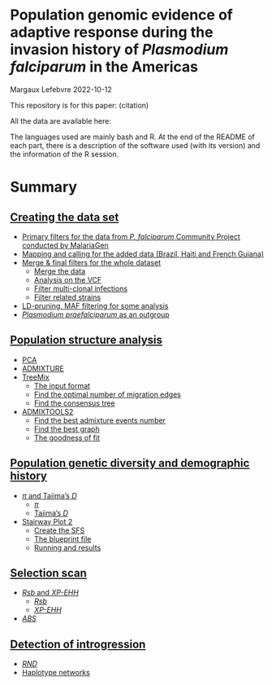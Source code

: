 Population genomic evidence of adaptive response during the invasion
history of *Plasmodium falciparum* in the Americas
================
Margaux Lefebvre
2022-10-12

This repository is for this paper: (citation)

All the data are available here:

The languages used are mainly bash and R. At the end of the README of
each part, there is a description of the software used (with its
version) and the information of the R session.

# Summary

## [Creating the data set](https://github.com/MargauxLefebvre/P.falciparum_americas/tree/main/creating_data_set#creating-the-data-set)

-   [Primary filters for the data from *P. falciparum* Community Project
    conducted by
    MalariaGen](https://github.com/MargauxLefebvre/P.falciparum_americas/tree/main/creating_data_set#primary-filters-for-the-data-from-p-falciparum-community-project-conducted-by-malariagen-blue)
-   [Mapping and calling for the added data (Brazil, Haiti and French
    Guiana)](https://github.com/MargauxLefebvre/P.falciparum_americas/tree/main/creating_data_set#mapping-and-calling-for-the-added-data-brazil-haiti-and-french-guiana-yellow)
-   [Merge & final filters for the whole
    dataset](https://github.com/MargauxLefebvre/P.falciparum_americas/tree/main/creating_data_set#merge--final-filters-for-the-whole-dataset-green)
    -   [Merge the
        data](https://github.com/MargauxLefebvre/P.falciparum_americas/tree/main/creating_data_set#merge-the-data)
    -   [Analysis on the
        VCF](https://github.com/MargauxLefebvre/P.falciparum_americas/tree/main/creating_data_set#analysis-on-the-vcf)
    -   [Filter multi-clonal
        infections](https://github.com/MargauxLefebvre/P.falciparum_americas/tree/main/creating_data_set#filter-multi-clonal-infections)
    -   [Filter related
        strains](https://github.com/MargauxLefebvre/P.falciparum_americas/tree/main/creating_data_set#filter-the-related-strains)
-   [LD-pruning, MAF filtering for some
    analysis](https://github.com/MargauxLefebvre/P.falciparum_americas/tree/main/creating_data_set#ld-pruning-maf-filtering-for-some-analysis)
-   [*Plasmodium praefalciparum* as an
    outgroup](https://github.com/MargauxLefebvre/P.falciparum_americas/tree/main/creating_data_set#plasmodium-praefalciparum-as-an-outgroup)

## [Population structure analysis](https://github.com/MargauxLefebvre/P.falciparum_americas/tree/main/population_structure#population-structure-analysis)

-   [PCA](https://github.com/MargauxLefebvre/P.falciparum_americas/tree/main/population_structure#pca)
-   [ADMIXTURE](https://github.com/MargauxLefebvre/P.falciparum_americas/tree/main/population_structure#admixture)
-   [TreeMix](https://github.com/MargauxLefebvre/P.falciparum_americas/tree/main/population_structure#treemix)
    -   [The input
        format](https://github.com/MargauxLefebvre/P.falciparum_americas/tree/main/population_structure#the-input-format)
    -   [Find the optimal number of migration
        edges](https://github.com/MargauxLefebvre/P.falciparum_americas/tree/main/population_structure#find-the-optimal-number-of-migration-edges)
    -   [Find the consensus
        tree](https://github.com/MargauxLefebvre/P.falciparum_americas/tree/main/population_structure#find-the-consensus-tree)
-   [ADMIXTOOLS2](https://github.com/MargauxLefebvre/P.falciparum_americas/tree/main/population_structure#admixtools2)
    -   [Find the best admixture events
        number](https://github.com/MargauxLefebvre/P.falciparum_americas/tree/main/population_structure#find-the-best-admixture-events-number)
    -   [Find the best
        graph](https://github.com/MargauxLefebvre/P.falciparum_americas/tree/main/population_structure#find-the-best-graph)
    -   [The goodness of
        fit](https://github.com/MargauxLefebvre/P.falciparum_americas/tree/main/population_structure#the-goodness-of-fit)

## [Population genetic diversity and demographic history](https://github.com/MargauxLefebvre/P.falciparum_americas/tree/main/diversity_demography#population-genetic-diversity-and-demographic-history)

-   [$\pi$ and Tajima’s
    *D*](https://github.com/MargauxLefebvre/P.falciparum_americas/tree/main/diversity_demography#pi-and-tajimas-d)
    -   [$\pi$](https://github.com/MargauxLefebvre/P.falciparum_americas/tree/main/diversity_demography#pi)
    -   [Tajima’s
        *D*](https://github.com/MargauxLefebvre/P.falciparum_americas/tree/main/diversity_demography#tajimas-d)
-   [Stairway Plot
    2](https://github.com/MargauxLefebvre/P.falciparum_americas/tree/main/diversity_demography#stairway-plot-2)
    -   [Create the
        SFS](https://github.com/MargauxLefebvre/P.falciparum_americas/tree/main/diversity_demography#create-the-sfs)
    -   [The blueprint
        file](https://github.com/MargauxLefebvre/P.falciparum_americas/tree/main/diversity_demography#the-blueprint-file)
    -   [Running and
        results](https://github.com/MargauxLefebvre/P.falciparum_americas/tree/main/diversity_demography#running-and-results)

## [Selection scan](https://github.com/MargauxLefebvre/P.falciparum_americas/tree/main/selection_analysis#selection-scan)

-   [*Rsb* and
    *XP-EHH*](https://github.com/MargauxLefebvre/P.falciparum_americas/tree/main/selection_analysis#rsb-and-xp-ehh)
    -   [*Rsb*](https://github.com/MargauxLefebvre/P.falciparum_americas/tree/main/selection_analysis#rsb)
    -   [*XP-EHH*](https://github.com/MargauxLefebvre/P.falciparum_americas/tree/main/selection_analysis#xp-ehh)
-   [*ABS*](https://github.com/MargauxLefebvre/P.falciparum_americas/tree/main/selection_analysis#abs)

## [Detection of introgression](https://github.com/MargauxLefebvre/P.falciparum_americas/tree/main/introgression#detection-of-introgression)

-   [*RND*](https://github.com/MargauxLefebvre/P.falciparum_americas/tree/main/introgression#rnd)
-   [Haplotype
    networks](https://github.com/MargauxLefebvre/P.falciparum_americas/tree/main/introgression#haplotype-networks)
